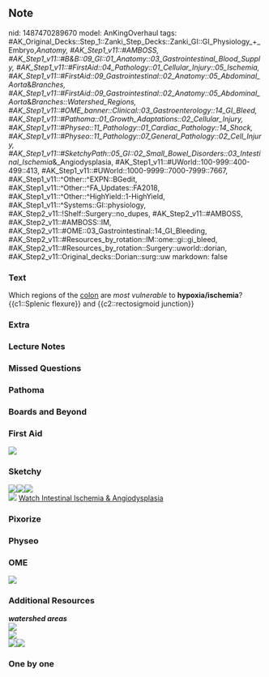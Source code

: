 ## Note
nid: 1487470289670
model: AnKingOverhaul
tags: #AK_Original_Decks::Step_1::Zanki_Step_Decks::Zanki_GI::GI_Physiology_+_Embryo,_Anatomy, #AK_Step1_v11::#AMBOSS, #AK_Step1_v11::#B&B::09_GI::01_Anatomy::03_Gastrointestinal_Blood_Supply, #AK_Step1_v11::#FirstAid::04_Pathology::01_Cellular_Injury::05_Ischemia, #AK_Step1_v11::#FirstAid::09_Gastrointestinal::02_Anatomy::05_Abdominal_Aorta_&_Branches, #AK_Step1_v11::#FirstAid::09_Gastrointestinal::02_Anatomy::05_Abdominal_Aorta_&_Branches::Watershed_Regions, #AK_Step1_v11::#OME_banner::Clinical::03_Gastroenterology::14_GI_Bleed, #AK_Step1_v11::#Pathoma::01_Growth_Adaptations::02_Cellular_Injury, #AK_Step1_v11::#Physeo::11_Pathology::01_Cardiac_Pathology::14_Shock, #AK_Step1_v11::#Physeo::11_Pathology::07_General_Pathology::02_Cell_Injury, #AK_Step1_v11::#SketchyPath::05_GI::02_Small_Bowel_Disorders::03_Intestinal_Ischemia_&_Angiodysplasia, #AK_Step1_v11::#UWorld::100-999::400-499::413, #AK_Step1_v11::#UWorld::1000-9999::7000-7999::7667, #AK_Step1_v11::^Other::^EXPN::BGedit, #AK_Step1_v11::^Other::^FA_Updates::FA2018, #AK_Step1_v11::^Other::^HighYield::1-HighYield, #AK_Step1_v11::^Systems::GI::physiology, #AK_Step2_v11::!Shelf::Surgery::no_dupes, #AK_Step2_v11::#AMBOSS, #AK_Step2_v11::#AMBOSS::IM, #AK_Step2_v11::#OME::03_Gastrointestinal::14_GI_Bleeding, #AK_Step2_v11::#Resources_by_rotation::IM::ome::gi::gi_bleed, #AK_Step2_v11::#Resources_by_rotation::Surgery::uworld::dorian, #AK_Step2_v11::Original_decks::Dorian::surg::uw
markdown: false

### Text
<div>
  Which regions of the <u>colon</u> are <i>most vulnerable</i> to
  <b>hypoxia/ischemia</b>?
</div>
<div>
  {{c1::Splenic flexure}} and {{c2::rectosigmoid junction}}
</div>

### Extra


### Lecture Notes


### Missed Questions


### Pathoma


### Boards and Beyond


### First Aid
<img src="tmpeu0X8D.png">

### Sketchy
<div><img src=
"Screen%20Shot%202020-01-21%20at%201.35.50%20PM.JPG"><img src=
"Screen%20Shot%202020-01-21%20at%201.36.04%20PM.JPG"><img src=
"Screen%20Shot%202020-01-21%20at%201.36.16%20PM.JPG"></div><img src="Zoverall%20picture%20(45)_1566160514431.JPG">
<a href=
"https://dashboard.sketchy.com/study/medical/courses/medical-pathophysiology/units/medical-pathophysiology-gi/videos/medical-pathophysiology-gi-small-bowel-disorders-intestinal-ischemia-and-angiodysplasia?utm_source=anki&utm_medium=partnership&utm_campaign=february_update&utm_content=medical">
Watch Intestinal Ischemia & Angiodysplasia</a>

### Pixorize


### Physeo


### OME
<div class="ome-widget">
  <a href=
  "https://onlinemeded.org/spa/gastroenterology/gi-bleed/acquire?ref=anki">
  <img src="_OME_AnkiFlashcards_Lesson_6.png"></a>
</div>

### Additional Resources
<div>
  <b><i>watershed areas</i></b>
</div>
<div><img src="paste-341638878593025.jpg" style="" class="resizer">
<div>
  <b><i><img src="ischemic%20colitis.png" style="" class=
  "resizer"></i></b>
</div><img src="paste-3604001547354113.jpg" style="" class=
"resizer"><img src="paste-3605290037542913.jpg" style="" class=
"resizer"></div>

### One by one


